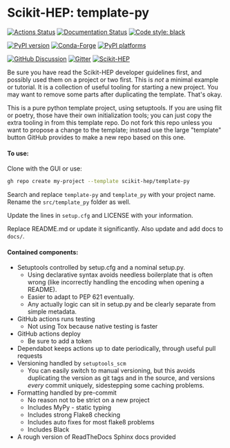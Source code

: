 # Scikit-HEP: template-py

[![Actions Status][actions-badge]][actions-link]
[![Documentation Status][rtd-badge]][rtd-link]
[![Code style: black][black-badge]][black-link]

[![PyPI version][pypi-version]][pypi-link]
[![Conda-Forge][conda-badge]][conda-link]
[![PyPI platforms][pypi-platforms]][pypi-link]

[![GitHub Discussion][github-discussions-badge]][github-discussions-link]
[![Gitter][gitter-badge]][gitter-link]
[![Scikit-HEP][sk-badge]](https://scikit-hep.org/)


Be sure you have read the Scikit-HEP developer guidelines first, and possibly used them on a project or two first. This is _not_ a minimal example or tutorial. It is a collection of useful tooling for starting a new project. You may want to remove some parts after duplicating the template. That's okay.

This is a pure python template project, using setuptools. If you are using flit or poetry, those have their own initialization tools; you can just copy the extra tooling in from this template repo. Do not fork this repo unless you want to propose a change to the template; instead use the large "template" button GitHub provides to make a new repo based on this one.

#### To use:

Clone with the GUI or use:


```bash
gh repo create my-project --template scikit-hep/template-py
```

Search and replace `template-py` and `template_py` with your project name. Rename the `src/template_py` folder as well.

Update the lines in `setup.cfg` and LICENSE with your information.

Replace README.md or update it significantly. Also update and add docs to `docs/`.

#### Contained components:

* Setuptools controlled by setup.cfg and a nominal setup.py.
    - Using declarative syntax avoids needless boilerplate that is often wrong (like incorrectly handling the encoding when opening a README).
    - Easier to adapt to PEP 621 eventually.
    - Any actually logic can sit in setup.py and be clearly separate from simple metadata.
* GitHub actions runs testing
    - Not using Tox because native testing is faster
* GitHub actions deploy
    - Be sure to add a token
* Dependabot keeps actions up to date periodically, through useful pull requests
* Versioning handled by `setuptools_scm`
    - You can easily switch to manual versioning, but this avoids duplicating the version as git tags and in the source, and versions _every_ commit uniquely, sidestepping some caching problems.
* Formatting handled by pre-commit
    - No reason not to be strict on a new project
    - Includes MyPy - static typing
    - Includes strong Flake8 checking
    - Includes auto fixes for most flake8 problems
    - Includes Black
* A rough version of ReadTheDocs Sphinx docs provided

[actions-badge]:            https://github.com/scikit-hep/template-py/workflows/CI/badge.svg
[actions-link]:             https://github.com/scikit-hep/template-py/actions
[black-badge]:              https://img.shields.io/badge/code%20style-black-000000.svg
[black-link]:               https://github.com/psf/black
[conda-badge]:              https://img.shields.io/conda/vn/conda-forge/template-py
[conda-link]:               https://github.com/conda-forge/template-py-feedstock
[github-discussions-badge]: https://img.shields.io/static/v1?label=Discussions&message=Ask&color=blue&logo=github
[github-discussions-link]:  https://github.com/scikit-hep/template-py/discussions
[gitter-badge]:             https://badges.gitter.im/Scikit-HEP/community.svg
[gitter-link]:              https://gitter.im/Scikit-HEP/community?utm_source=badge&utm_medium=badge&utm_campaign=pr-badge
[pypi-link]:                https://pypi.org/project/template-py/
[pypi-platforms]:           https://img.shields.io/pypi/pyversions/template-py
[pypi-version]:             https://badge.fury.io/py/template-py.svg
[rtd-badge]:                https://readthedocs.org/projects/template-py/badge/?version=latest
[rtd-link]:                 https://template-py.readthedocs.io/en/latest/?badge=latest
[sk-badge]:                 https://scikit-hep.org/assets/images/Scikit--HEP-Project-blue.svg

